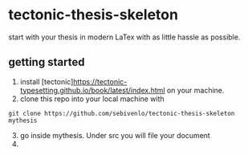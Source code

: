 # tectonic-thesis-skeleton
start with your thesis in modern LaTex with as little hassle as possible.

## getting started

1. install [tectonic]https://tectonic-typesetting.github.io/book/latest/index.html on your machine.
2. clone this repo into your local machine with

```
git clone https://github.com/sebivenlo/tectonic-thesis-skeleton mythesis
```

3. go inside mythesis. Under src you will file your document
4. 
